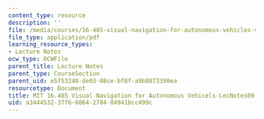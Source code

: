 ```yaml
---
content_type: resource
description: ''
file: /media/courses/16-485-visual-navigation-for-autonomous-vehicles-vnav-fall-2020/a344453237f66864278404941bcc499c_MIT16_485F20_lec09notes.pdf
file_type: application/pdf
learning_resource_types:
- Lecture Notes
ocw_type: OCWFile
parent_title: Lecture Notes
parent_type: CourseSection
parent_uid: e5f53240-de03-08ce-bf8f-a9b8873390ea
resourcetype: Document
title: MIT 16.485 Visual Navigation for Autonomous Vehicels-LecNotes09
uid: a3444532-37f6-6864-2784-04941bcc499c
---
```

